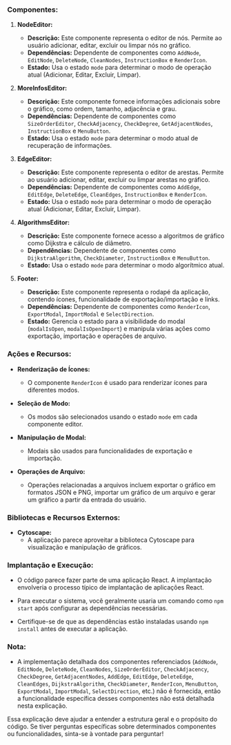 
### Componentes:

1. **NodeEditor:**
   - **Descrição:** Este componente representa o editor de nós. Permite ao usuário adicionar, editar, excluir ou limpar nós no gráfico.
   - **Dependências:** Dependente de componentes como `AddNode`, `EditNode`, `DeleteNode`, `CleanNodes`, `InstructionBox` e `RenderIcon`.
   - **Estado:** Usa o estado `mode` para determinar o modo de operação atual (Adicionar, Editar, Excluir, Limpar).

2. **MoreInfosEditor:**
   - **Descrição:** Este componente fornece informações adicionais sobre o gráfico, como ordem, tamanho, adjacência e grau.
   - **Dependências:** Dependente de componentes como `SizeOrderEditor`, `CheckAdjacency`, `CheckDegree`, `GetAdjacentNodes`, `InstructionBox` e `MenuButton`.
   - **Estado:** Usa o estado `mode` para determinar o modo atual de recuperação de informações.

3. **EdgeEditor:**
   - **Descrição:** Este componente representa o editor de arestas. Permite ao usuário adicionar, editar, excluir ou limpar arestas no gráfico.
   - **Dependências:** Dependente de componentes como `AddEdge`, `EditEdge`, `DeleteEdge`, `CleanEdges`, `InstructionBox` e `RenderIcon`.
   - **Estado:** Usa o estado `mode` para determinar o modo de operação atual (Adicionar, Editar, Excluir, Limpar).

4. **AlgorithmsEditor:**
   - **Descrição:** Este componente fornece acesso a algoritmos de gráfico como Dijkstra e cálculo de diâmetro.
   - **Dependências:** Dependente de componentes como `DijkstraAlgorithm`, `CheckDiameter`, `InstructionBox` e `MenuButton`.
   - **Estado:** Usa o estado `mode` para determinar o modo algorítmico atual.

5. **Footer:**
   - **Descrição:** Este componente representa o rodapé da aplicação, contendo ícones, funcionalidade de exportação/importação e links.
   - **Dependências:** Dependente de componentes como `RenderIcon`, `ExportModal`, `ImportModal` e `SelectDirection`.
   - **Estado:** Gerencia o estado para a visibilidade do modal (`modalIsOpen`, `modalIsOpenImport`) e manipula várias ações como exportação, importação e operações de arquivo.

### Ações e Recursos:

- **Renderização de Ícones:**
  - O componente `RenderIcon` é usado para renderizar ícones para diferentes modos.

- **Seleção de Modo:**
  - Os modos são selecionados usando o estado `mode` em cada componente editor.

- **Manipulação de Modal:**
  - Modais são usados para funcionalidades de exportação e importação.

- **Operações de Arquivo:**
  - Operações relacionadas a arquivos incluem exportar o gráfico em formatos JSON e PNG, importar um gráfico de um arquivo e gerar um gráfico a partir da entrada do usuário.

### Bibliotecas e Recursos Externos:

- **Cytoscape:**
  - A aplicação parece aproveitar a biblioteca Cytoscape para visualização e manipulação de gráficos.

### Implantação e Execução:

- O código parece fazer parte de uma aplicação React. A implantação envolveria o processo típico de implantação de aplicações React.

- Para executar o sistema, você geralmente usaria um comando como `npm start` após configurar as dependências necessárias.

- Certifique-se de que as dependências estão instaladas usando `npm install` antes de executar a aplicação.

### Nota:

- A implementação detalhada dos componentes referenciados (`AddNode`, `EditNode`, `DeleteNode`, `CleanNodes`, `SizeOrderEditor`, `CheckAdjacency`, `CheckDegree`, `GetAdjacentNodes`, `AddEdge`, `EditEdge`, `DeleteEdge`, `CleanEdges`, `DijkstraAlgorithm`, `CheckDiameter`, `RenderIcon`, `MenuButton`, `ExportModal`, `ImportModal`, `SelectDirection`, etc.) não é fornecida, então a funcionalidade específica desses componentes não está detalhada nesta explicação.

Essa explicação deve ajudar a entender a estrutura geral e o propósito do código. Se tiver perguntas específicas sobre determinados componentes ou funcionalidades, sinta-se à vontade para perguntar!
